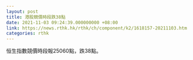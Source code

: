 ```yaml
---
layout: post
title: 港股競價時段跌38點
date: 2021-11-03 09:24:39.000000000 +08:00
link: https://news.rthk.hk/rthk/ch/component/k2/1618157-20211103.htm
categories: rthk
---
```


恒生指數競價時段報25060點，跌38點。
